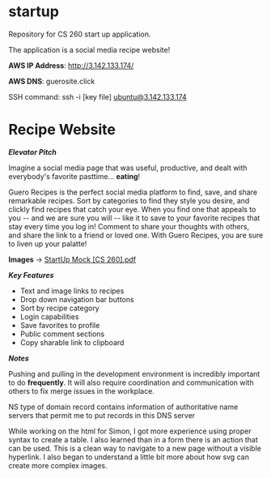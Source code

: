 # startup
Repository for CS 260 start up application.

The application is a social media recipe website!

**AWS IP Address**: http://3.142.133.174/

**AWS DNS**: guerosite.click

SSH command: ssh -i [key file] ubuntu@3.142.133.174

# Recipe Website

***Elevator Pitch***

Imagine a social media page that was useful, productive, and dealt with everybody's favorite pasttime... **eating**!

Guero Recipes is the perfect social media platform to find, save, and share remarkable recipes. Sort by categories to find they style you desire, and clickly find recipes that catch your eye. When you find one that appeals to you -- and we are sure you will -- like it to save to your favorite recipes that stay every time you log in! Comment to share your thoughts with others, and share the link to a friend or loved one. With Guero Recipes, you are sure to liven up your palatte!

**Images** -> [StartUp Mock [CS 260].pdf](https://github.com/mkm02/startup/files/10524303/StartUp.Mock.CS.260.pdf)

***Key Features***

- Text and image links to recipes
- Drop down navigation bar buttons
- Sort by recipe category
- Login capabilities
- Save favorites to profile
- Public comment sections
- Copy sharable link to clipboard

***Notes***

Pushing and pulling in the development environment is incredibly important to do **frequently**. It will also require coordination and communication with others to fix merge issues in the workplace.

NS type of domain record contains information of authoritative name servers that permit me to put records in this DNS server 

While working on the html for Simon, I got more experience using proper syntax to create a table. I also learned than in a form there is an action that can be used. This is a clean way to navigate to a new page without a visible hyperlink. I also began to understand a little bit more about how svg can create more complex images.
